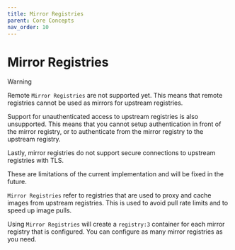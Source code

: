 ```yaml
---
title: Mirror Registries
parent: Core Concepts
nav_order: 10
---
```


# Mirror Registries

> [!WARNING]
> Remote `Mirror Registries` are not supported yet. This means that remote registries cannot be used as mirrors for upstream registries.
>
> Support for unauthenticated access to upstream registries is also unsupported. This means that you cannot setup authentication in front of the mirror registry, or to authenticate from the mirror registry to the upstream registry.
>
> Lastly, mirror registries do not support secure connections to upstream registries with TLS.
>
> These are limitations of the current implementation and will be fixed in the future.

`Mirror Registries` refer to registries that are used to proxy and cache images from upstream registries. This is used to avoid pull rate limits and to speed up image pulls.

Using `Mirror Registries` will create a `registry:3` container for each mirror registry that is configured. You can configure as many mirror registries as you need.
